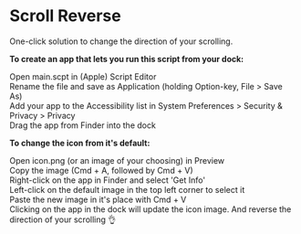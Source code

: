 # Scroll Reverse

One-click solution to change the direction of your scrolling.


__To create an app that lets you run this script from your dock:__

Open main.scpt in (Apple) Script Editor  
Rename the file and save as Application (holding Option-key, File > Save As)  
Add your app to the Accessibility list in System Preferences > Security & Privacy > Privacy  
Drag the app from Finder into the dock  

__To change the icon from it's default:__
 
Open icon.png (or an image of your choosing) in Preview  
Copy the image (Cmd + A, followed by Cmd + V)  
Right-click on the app in Finder and select 'Get Info'  
Left-click on the default image in the top left corner to select it  
Paste the new image in it's place with Cmd + V  
Clicking on the app in the dock will update the icon image. And reverse the direction of your scrolling :ok_hand:
